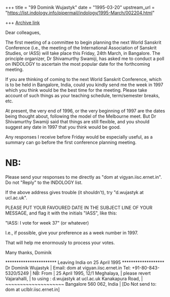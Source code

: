 +++
title = "99 Dominik Wujastyk"
date = "1995-03-20"
upstream_url = "https://list.indology.info/pipermail/indology/1995-March/002204.html"

+++
[Archive link](https://list.indology.info/pipermail/indology/1995-March/002204.html)

Dear colleagues,

The first meeting of a committee to begin planning the next World
Sanskrit Conference (i.e., the meeting of the International Association of
Sanskrit Studies, or IASS) will take place this Friday, 24th March, in
Bangalore. The principle organizer, Dr Shivamurthy Swamiji, has asked me
to conduct a poll on INDOLOGY to ascertain the most popular date for the
forthcoming meeting.

If you are thinking of coming to the next World Sanskrit Conference,
which is to be held in Bangalore, India, could you kindly send me the
week in 1997 which you think would be the best time for the meeting.
Please take account of such things as your teaching schedule,
term/semester breaks, etc.

At present, the very end of 1996, or the very beginning of 1997 are the
dates being thought about, following the model of the Melbourne meet.
But Dr Shivamurthy Swamiji said that things are still flexible, and you
should suggest any date in 1997 that you think would be good.

Any responses I receive before Friday would be especially useful, as
a summary can go before the first conference planning meeting.

NB:
===
Please send your responses to me directly as "dom at vigyan.iisc.ernet.in".
Do not "Reply" to the INDOLOGY list.

If the above address gives trouble (it shouldn't), try "d.wujastyk at ucl.ac.uk".

PLEASE PUT YOUR FAVOURED DATE IN THE SUBJECT LINE OF YOUR MESSAGE, and
flag it with the initials "IASS", like this:

  "IASS: I vote for week 37" (or whatever)

I.e., if possible, give your preference as a week number in 1997.

That will help me enormously to process your votes.

Many thanks,
Dominik

*********************** Leaving India on 25 April 1995 *******************
Dr Dominik Wujastyk          |            Email:   dom at vigyan.iisc.ernet.in
Tel:   +91-80-843-5320/5249  |  NB: From
                             |  25 April 1995,
12/1 Meghalaya,              |  please revert
Vajarahalli,                 |  to using       :   d.wujastyk at ucl.ac.uk
Kanakapura Road,             |                     ~~~~~~~~~~~~~~~~~~~~
Bangalore 560 062, India     |  [Do Not send to:   dom at uclblr.iisc.ernet.in]





